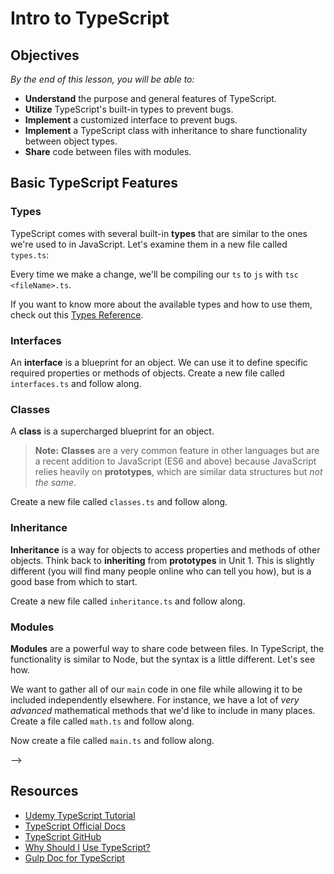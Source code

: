 <!--5 minutes -->

<!--Hook: Throughout this course, we've taught you the legacy tools currently used in web development while slowly introducing the newer tools that have been developed. TypeScript is one of the most useful new tools for two reasons: It provides functionality that JavaScript developers have been asking for since the late '90s and it was used to create many modern tools, most notably Angular 2+ and Ionic 2+ (an Angular-based framework for building mobile apps). So, as today is all about Angular 2+, we should probably show you the language it's written in. -->

<!--WDI5 10:11 -->
<!--WDI6 10:50 -->

# Intro to TypeScript

## Objectives
*By the end of this lesson, you will be able to:*

- **Understand** the purpose and general features of TypeScript.
- **Utilize** TypeScript's built-in types to prevent bugs.
- **Implement** a customized interface to prevent bugs.
- **Implement** a TypeScript class with inheritance to share functionality between object types.
- **Share** code between files with modules.
<!-- - **Automatically compile** TypeScript into JavaScript with Gulp. -->

## Basic TypeScript Features

<!--Before you get into this, make sure everyone has a TypeScript package installed in their text editor -->
<!--0:05 10 minutes -->

### Types

TypeScript comes with several built-in **types** that are similar to the ones we're used to in JavaScript. Let's examine them in a new file called `types.ts`:

<!--Catch up with the code below.

<!--Start with:

let numero : number = 1;
numero = 2;

<!--Then:

numero = "fish";

<!--Talk about the error you see together.

-->

<!--Then go through the other major types:

let namey : string = "Bobz";

let isWinter : boolean = true;

-->

<!--WDI5 10:18 -->

<!--Pause before moving onto more complex types:

var names : string[] = ["Hans", "Franz"];

-->

<!-- Then talk about function casting:

function getName() : string{
	return 1;
}

<!-- Look at the error:

function noReturn() : void {
	console.log('yo log, whattup?');
}
-->

Every time we make a change, we'll be compiling our `ts` to `js` with `tsc <fileName>.ts`.

If you want to know more about the available types and how to use them, check out this [Types Reference](https://www.typescriptlang.org/docs/handbook/basic-types.html).

### Interfaces

<!--0:15 10 minutes -->

An **interface** is a blueprint for an object. We can use it to define specific required properties or methods of objects.  Create a new file called `interfaces.ts` and follow along.

<!--Catch up with following code.

-- Create the interface:

interface Stark {
	name: string
}

-- And the function:

function printName(stark : Stark) {
	console.log(stark.name);
}

-- Then call the following ways:

printName({name:"Eddard"});
-->

<!--printName({age:22});

<!-- Talk about the error that comes up, then adjust.

interface Stark {
	name: string,
	age?: number
}

printName({name:"Eddard"});

printName({name: "Bran", age:22});

-->

### Classes

<!--11:12 WDI6-->
<!--WDI5 10:35  -->
<!--0:25 10 minutes -->

A **class** is a supercharged blueprint for an object.

>**Note:** **Classes** are a very common feature in other languages but are a recent addition to JavaScript (ES6 and above) because JavaScript relies heavily on **prototypes**, which are similar data structures but *not the same*.

Create a new file called `classes.ts` and follow along.

<!--Catch up for code below.

-- First create a class:

class Stark {
	name: string = "Brandon";
	saying: string;
}

-- Then instantiate it:

var ned = new Stark();

ned.saying = "Winter is coming!";

console.log(ned.saying);

-- Look familiar? That's right, it's basically a constructor function — take a look at the compiled JavaScript.
-->

<!-- How do we put a method on the prototype?

class Stark {
	name: string = "Brandon";
	saying: string;
	hello(person:string) {
		console.log("Hello, " + person);
	}
}

-- Now let's call it:

ned.hello("Bobert");

-->

<!--WDi5 break at 10:49  coming back at 11:08 after project 3 show  -->
<!--WDI6 turning over to devs at 11:18, coming back at 11:23-->
<!--0:35 10 minutes -->

### Inheritance

**Inheritance** is a way for objects to access properties and methods of other objects. Think back to **inheriting** from **prototypes** in Unit 1. This is slightly different (you will find many people online who can tell you how), but is a good base from which to start.

Create a new file called `inheritance.ts` and follow along.

<!-- Catch up for code below.

-- Create a class:

class Person {
	name: string;
	dance() {
		console.log(this.name + " is dancing...");
	}
}

-- What if we want to pass a name in our person creation? Put this inside the class:

	constructor(name:string) {
		this.name = name;
	}

-- And dance:

var bran = new Person("Bran");

bran.dance();

-->

<!--WDI5 11:16  -->

<!-- Then extend:

class CoolPerson extends Person {
	dance() {
		console.log("awesomely!");
	}
}

var robb = new CoolPerson("Robb");
robb.dance();

-- Notice that Robb is not dancing yet — let's fix that. How do we reach a class *above* the current class?

	dance() {
		super.dance();
		console.log("awesomely!");
	}

-->

### Modules

<!--WDI6 11:32, coming back 11:41  -->
<!--WDI5 11:22  -->
<!--0:45 10 minutes -->

**Modules** are a powerful way to share code between files. In TypeScript, the functionality is similar to Node, but the syntax is a little different. Let's see how.

We want to gather all of our `main` code in one file while allowing it to be included independently elsewhere. For instance, we have a lot of *very advanced* mathematical methods that we'd like to include in many places. Create a file called `math.ts` and follow along.

<!-- Catch up for code below:

export class Multiplication {
	timesTwo(n:number) {
		return n*2;
	}
}

-- Note that we could easily create another class called Addition, and we could put functions like `addTwo` inside it. Does this look familiar? (That's the ES6 method syntax.)

-->

Now create a file called `main.ts` and follow along.

<!-- Catch up for code below.

import { Multiplication } from './math';

let multiplication = new Multiplication();

console.log(multiplication.timesTwo(9));

-- Now try running `main.js`. What happens?

<!--Turn over to devs 11:50, coming back 11:57  WDI6 -->

-->
<!-- 
### Compiling with Gulp
-->
<!--
>**Note:** If you have not covered Gulp yet, you may want to skip this part of the lesson.  Don't worry, webpack does all this work for you with Angular and the Angular CLI.  If you have worked with Gulp before, though, this will help clarify what goes on "behind the scenes".  If you're looking for an intro course on gulp, you can find one [here](https://github.com/ga-wdi-lessons/build-tools).
-->

<!--WDI5 11:32   -->
<!-- QUICK WARNING -- the most recent gulp-typescript 4.0.0-alpha throws a critical error complaining about file base needing to be a non-empty string, can just install gulp-typescript@3 if needed  -->
<!--0:55 10 minutes -->
<!--
Wouldn't it be frustrating if the only way to convert TypeScript into JavaScript was by running `tsc` every time we made a change?  It's too bad there aren't any tools that could do this automatically for us...

...

...just kidding. We can use Gulp!

Let's use Gulp to take this `task` off our hands. While we're at it, we can use Gulp to compile all of our JavaScript into one file to reduce HTTP requests and speed up our website's load time. Awesome, right?

Let's set up our project inside `typeScriptTest` by doing the following:

1) Initialize npm (create a package.json file) using `npm init`.
2) Install and `--save` the following packages: `gulp`, `gulp-typescript`, and `typescript`.
3) Create a new directory called `typescript` and use it to store all of your `.ts` files.

Now create a `gulpfile.js` and set it up to compile our TypeScript into one `.js` file:

- Require all necessary libraries:

```js
var gulp = require('gulp');
var ts = require('gulp-typescript');
```

- Build a default task:

```js
gulp.task('default', function () {
    return gulp.src('typescript/*.ts')
        .pipe(ts({
            noImplicitAny: true,
            out: 'output.js',
            module: 'system'
        }))
        .pipe(gulp.dest('scripts'));
});
```

Next, run `gulp` in your work folder to transpile your TypeScript into JavaScript.

Finally, run `node scripts/output.js`. We see all of our files' output. Pretty cool. We only need to include one file in our HTML — but when we're coding, we have several files to keep everything organized in our heads.

>**Note:** What do you think that `noImplicitAny` flag is doing?  How about the `module: 'system'` line?  Try removing them, run gulp, and see how it changes the `output.js` file.  And are there any errors in the terminal?
-->
<!--11:42 WDI5 -->
<!--12:10 WDI6  -->

## Resources

- [Udemy TypeScript Tutorial](https://www.udemy.com/typescript/learn/v4/overview)
- [TypeScript Official Docs](https://www.typescriptlang.org/)
- [TypeScript GitHub](https://github.com/Microsoft/TypeScript)
- [Why Should I](http://stackoverflow.com/questions/12694530/what-is-typescript-and-why-would-i-use-it-in-place-of-javascript) [Use TypeScript?](http://stackoverflow.com/questions/12694530/what-is-typescript-and-why-would-i-use-it-in-place-of-javascript/35048303#35048303)
- [Gulp Doc for TypeScript](https://www.typescriptlang.org/docs/handbook/gulp.html)
